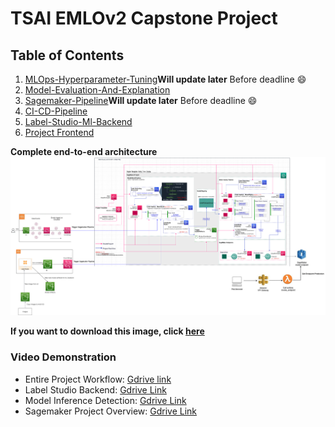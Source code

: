 # TSAI EMLOv2 Capstone Project

## Table of Contents
1. [MLOps-Hyperparameter-Tuning](https://github.com/sushantproject/MLOps-Hyperparameter-Tuning)**Will update later** Before deadline :smile:
2. [Model-Evaluation-And-Explanation](https://github.com/sushantproject/Model-Evaluation-And-Explanation)
3. [Sagemaker-Pipeline](https://github.com/sushantproject/Sagemaker-Pipeline)**Will update later** Before deadline :smile:
4. [CI-CD-Pipeline](https://github.com/sushantproject/CI-CD-Pipeline)
5. [Label-Studio-Ml-Backend ](https://github.com/sushantproject/Label-Studio-Ml-Backend)
6. [Project Frontend](https://github.com/sushantproject/EMLOv2-Project-Frontend)


**Complete end-to-end architecture**
![](images/tsai_emlov2-project_file.drawio.png)

**If you want to download this image, click [here](images/tsai_emlov2-project_file.drawio.png)**

### Video Demonstration
* Entire Project Workflow: [Gdrive link](https://drive.google.com/file/d/1WgXm1qwrqGQpO4_H-PpOJL6WBsX4WhjP/view?usp=share_link)
* Label Studio Backend: [Gdrive Link](https://drive.google.com/file/d/1F7l47-HPptjWa5H0E1oKo2iWEn0yKygf/view?usp=share_link)
* Model Inference Detection: [Gdrive Link](https://drive.google.com/file/d/1Nxsgok8iIMe9uiuR2pLVxmmKrt-JsBnm/view?usp=share_link)
* Sagemaker Project Overview: [Gdrive Link](https://drive.google.com/file/d/1XhCgBCeFZngyJ7t0YOMktdt_TtdmA-TK/view?usp=share_link)
